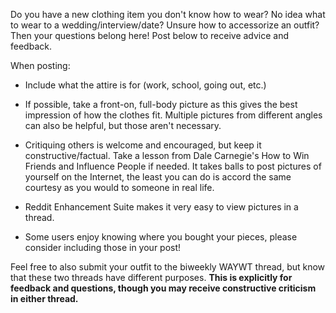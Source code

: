 Do you have a new clothing item you don't know how to wear? No idea what to wear to a wedding/interview/date? Unsure how to accessorize an outfit? Then your questions belong here! Post below to receive advice and feedback.

When posting:

* Include what the attire is for (work, school, going out, etc.)

* If possible, take a front-on, full-body picture as this gives the best impression of how the clothes fit. Multiple pictures from different angles can also be helpful, but those aren't necessary.

* Critiquing others is welcome and encouraged, but keep it constructive/factual. Take a lesson from Dale Carnegie's How to Win Friends and Influence People if needed. It takes balls to post pictures of yourself on the Internet, the least you can do is accord the same courtesy as you would to someone in real life.

* Reddit Enhancement Suite makes it very easy to view pictures in a thread.

* Some users enjoy knowing where you bought your pieces, please consider including those in your post!

Feel free to also submit your outfit to the biweekly WAYWT thread, but know that these two threads have different purposes. **This is explicitly for feedback and questions, though you may receive constructive criticism in either thread.**
